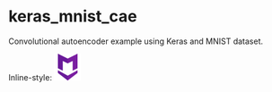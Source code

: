 # keras_mnist_cae
Convolutional autoencoder example using Keras and MNIST dataset.

Inline-style: 
![alt text](https://github.com/adam-p/markdown-here/raw/master/src/common/images/icon48.png "Logo Title Text 1")

